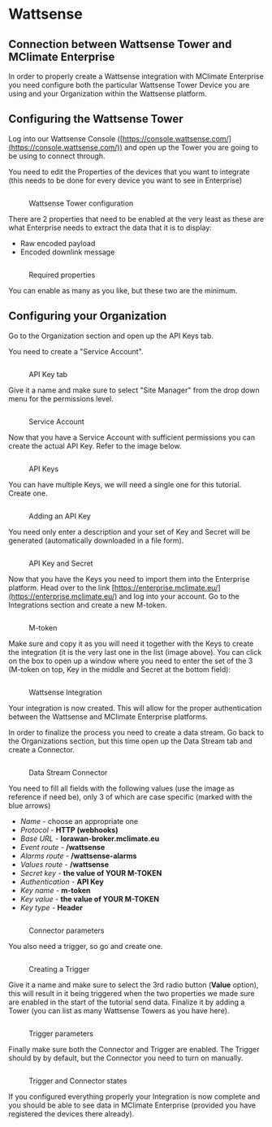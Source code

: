 # Wattsense

## **Connection between Wattsense Tower and MClimate Enterprise** <a href="#connection-between-the-things-industries-and-mclimates-lorawan-broker-using-webhooks" id="connection-between-the-things-industries-and-mclimates-lorawan-broker-using-webhooks"></a>

In order to properly create a Wattsense integration with MClimate Enterprise you need configure both the particular Wattsense Tower Device you are using and your Organization within the Wattsense platform.

## Configuring the Wattsense Tower

Log into our Wattsense Console ([https://console.wattsense.com/](https://console.wattsense.com/)) and open up the Tower you are going to be using to connect through.

You need to edit the Properties of the devices that you want to integrate (this needs to be done for every device you want to see in Enterprise)

<figure><img src="../.gitbook/assets/13.png" alt=""><figcaption><p>Wattsense Tower configuration</p></figcaption></figure>

There are 2 properties that need to be enabled at the very least as these are what Enterprise needs to extract the data that it is to display:

* Raw encoded payload
* Encoded downlink message

<figure><img src="../.gitbook/assets/w1.png" alt=""><figcaption><p>Required properties</p></figcaption></figure>

You can enable as many as you like, but these two are the minimum.

## Configuring your Organization

Go to the Organization section and open up the API Keys tab.&#x20;

You need to create a "Service Account".

<figure><img src="../.gitbook/assets/1 (5).png" alt=""><figcaption><p>API Key tab</p></figcaption></figure>

Give it a name and make sure to select "Site Manager" from the drop down menu for the permissions level.

<figure><img src="../.gitbook/assets/2 (1).png" alt=""><figcaption><p>Service Account</p></figcaption></figure>

Now that you have a Service Account with sufficient permissions you can create the actual API Key. Refer to the image below.

<figure><img src="../.gitbook/assets/3 (1).png" alt=""><figcaption><p>API Keys</p></figcaption></figure>

You can have multiple Keys, we will need a single one for this tutorial. Create one.

<figure><img src="../.gitbook/assets/4 (1).png" alt=""><figcaption><p>Adding an API Key</p></figcaption></figure>

You need only enter a description and your set of Key and Secret will be generated (automatically downloaded in a file form).

<figure><img src="../.gitbook/assets/5.png" alt=""><figcaption><p>API Key and Secret</p></figcaption></figure>

Now that you have the Keys you need to import them into the Enterprise platform. Head over to the link [https://enterprise.mclimate.eu/](https://enterprise.mclimate.eu/) and log into your account. Go to the Integrations section and create a new M-token.

<figure><img src="../.gitbook/assets/6.png" alt=""><figcaption><p>M-token</p></figcaption></figure>

Make sure and copy it as you will need it together with the Keys to create the integration (it is the very last one in the list (image above). You can click on the box to open up a window where you need to enter the set of the 3 (M-token on top, Key in the middle and Secret at the bottom field):

<figure><img src="../.gitbook/assets/7.png" alt=""><figcaption><p>Wattsense Integration</p></figcaption></figure>

Your integration is now created. This will allow for the proper authentication between the Wattsense and MClimate Enterprise platforms.

In order to finalize the process you need to create a data stream. Go back to the Organizations section, but this time open  up the Data Stream tab and create a Connector.

<figure><img src="../.gitbook/assets/8.png" alt=""><figcaption><p>Data Stream Connector</p></figcaption></figure>

You need to fill all fields with the following values (use the image as reference if need be), only 3 of which are case specific (marked with the blue arrows)

* _Name_ - choose an appropriate one
* _Protocol_ - **HTTP (webhooks)**
* _Base URL_ - **lorawan-broker.mclimate.eu**
* _Event route_ - **/wattsense**
* _Alarms route_ - **/wattsense-alarms**
* _Values route_ - **/wattsense**
* _Secret key -_ **the value of YOUR M-TOKEN**
* _Authentication -_ **API Key**
* _Key name_ - **m-token**
* _Key value_ - **the value of YOUR M-TOKEN**
* _Key type -_ **Header**

<figure><img src="../.gitbook/assets/9 (1).png" alt=""><figcaption><p>Connector parameters</p></figcaption></figure>

You also need a trigger, so go and create one.

<figure><img src="../.gitbook/assets/10.png" alt=""><figcaption><p>Creating a Trigger</p></figcaption></figure>

Give it a name and make sure to select the 3rd radio button (**Value** option), this will result in it being triggered when the two properties we made sure are enabled in the start of the tutorial send data. Finalize it by adding a Tower (you can list as many Wattsense Towers as you have here).

<figure><img src="../.gitbook/assets/11.png" alt=""><figcaption><p>Trigger parameters</p></figcaption></figure>

Finally make sure both the Connector and Trigger are enabled. The Trigger should by by default, but the Connector you need to turn on manually.

<figure><img src="../.gitbook/assets/12.png" alt=""><figcaption><p>Trigger and Connector states</p></figcaption></figure>

If you configured everything properly your Integration is now complete and you should be able to see data in MClimate Enterprise (provided you have registered the devices there already).
